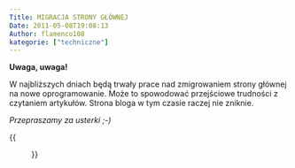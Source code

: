 ```yaml
---
Title: MIGRACJA STRONY GŁÓWNEJ
Date: 2011-05-08T19:08:13
Author: flamenco108
kategorie: ["techniczne"]
---
```


**Uwaga, uwaga!**

W najbliższych dniach będą trwały prace nad zmigrowaniem strony głównej
na nowe oprogramowanie. Może to spowodować przejściowe trudności z
czytaniem artykułów. Strona bloga w tym czasie raczej nie zniknie.

*Przepraszamy za usterki ;-)*

{{<figure src="nowa_strona.png" title="Tak mniej więcej będzie wyglądać nowa strona główna">}}

<!--
![](nowa_strona.png)
Tak mniej więcej będzie wyglądać nowa strona główna
-->